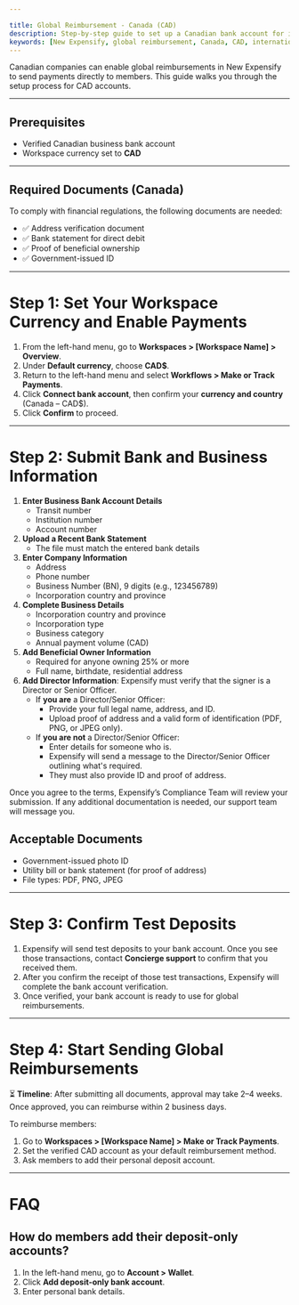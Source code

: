 ```yaml
---

title: Global Reimbursement - Canada (CAD)
description: Step-by-step guide to set up a Canadian bank account for issuing global reimbursements in New Expensify.
keywords: [New Expensify, global reimbursement, Canada, CAD, international payments, link bank, reimburse employees]
---
```


<div id="new-expensify" markdown="1">

Canadian companies can enable global reimbursements in New Expensify to send payments directly to members. This guide walks you through the setup process for CAD accounts.

---

## Prerequisites

* Verified Canadian business bank account
* Workspace currency set to **CAD**

---

## Required Documents (Canada)

To comply with financial regulations, the following documents are needed:
* ✅ Address verification document
* ✅ Bank statement for direct debit
* ✅ Proof of beneficial ownership
* ✅ Government-issued ID

---

# Step 1: Set Your Workspace Currency and Enable Payments

1. From the left-hand menu, go to **Workspaces > [Workspace Name] > Overview**.
2. Under **Default currency**, choose **CAD$**.
3. Return to the left-hand menu and select **Workflows > Make or Track Payments**.
4. Click **Connect bank account**, then confirm your **currency and country** (Canada – CAD$).
5. Click **Confirm** to proceed.

---

# Step 2: Submit Bank and Business Information

1. **Enter Business Bank Account Details**
   * Transit number
   * Institution number
   * Account number
2. **Upload a Recent Bank Statement**
   * The file must match the entered bank details
3. **Enter Company Information**
   * Address
   * Phone number
   * Business Number (BN), 9 digits (e.g., 123456789)
   * Incorporation country and province 
4. **Complete Business Details**
   * Incorporation country and province
   * Incorporation type
   * Business category
   * Annual payment volume (CAD)
5. **Add Beneficial Owner Information**
   * Required for anyone owning 25% or more
   * Full name, birthdate, residential address
6. **Add Director Information**: Expensify must verify that the signer is a Director or Senior Officer.
   - If **you are** a Director/Senior Officer:
     - Provide your full legal name, address, and ID.
     - Upload proof of address and a valid form of identification (PDF, PNG, or JPEG only).
   - If **you are not** a Director/Senior Officer:
     - Enter details for someone who is.
     - Expensify will send a message to the Director/Senior Officer outlining what's required. 
     - They must also provide ID and proof of address.

Once you agree to the terms, Expensify’s Compliance Team will review your submission. If any additional documentation is needed, our support team will message you.

## Acceptable Documents

* Government-issued photo ID
* Utility bill or bank statement (for proof of address)
* File types: PDF, PNG, JPEG

---

# Step 3: Confirm Test Deposits

1. Expensify will send test deposits to your bank account. Once you see those transactions, contact **Concierge support** to confirm that you received them.
2. After you confirm the receipt of those test transactions, Expensify will complete the bank account verification.
3. Once verified, your bank account is ready to use for global reimbursements.

---

# Step 4: Start Sending Global Reimbursements

⏳ **Timeline**: After submitting all documents, approval may take 2–4 weeks. Once approved, you can reimburse within 2 business days.

To reimburse members:
1. Go to **Workspaces > [Workspace Name] > Make or Track Payments**.
2. Set the verified CAD account as your default reimbursement method.
3. Ask members to add their personal deposit account.

---

# FAQ

## How do members add their deposit-only accounts?

1. In the left-hand menu, go to **Account > Wallet**.
2. Click **Add deposit-only bank account**.
3. Enter personal bank details.

</div>
